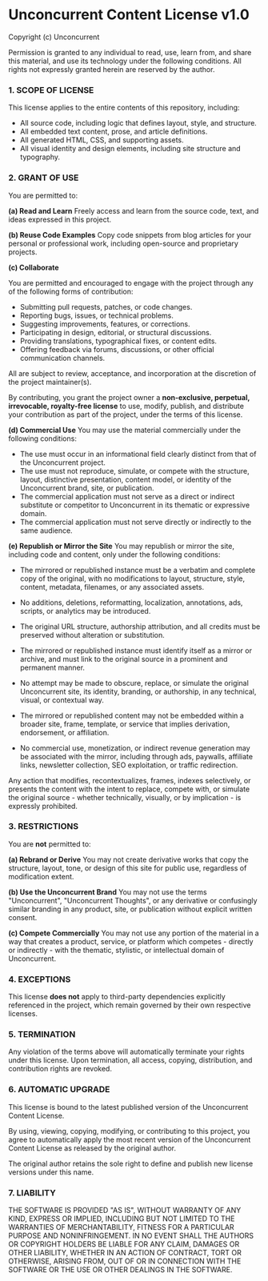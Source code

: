 # Unconcurrent Content License v1.0
Copyright (c) Unconcurrent

Permission is granted to any individual to read, use, learn from, and share this material, and use its technology under the following conditions. All rights not expressly granted herein are reserved by the author.

### 1. SCOPE OF LICENSE

This license applies to the entire contents of this repository, including:

* All source code, including logic that defines layout, style, and structure.
* All embedded text content, prose, and article definitions.
* All generated HTML, CSS, and supporting assets.
* All visual identity and design elements, including site structure and typography.

### 2. GRANT OF USE

You are permitted to:

**(a) Read and Learn**
Freely access and learn from the source code, text, and ideas expressed in this project.

**(b) Reuse Code Examples**
Copy code snippets from blog articles for your personal or professional work, including open-source and proprietary projects.

**(c) Collaborate**

You are permitted and encouraged to engage with the project through any of the following forms of contribution:

* Submitting pull requests, patches, or code changes.
* Reporting bugs, issues, or technical problems.
* Suggesting improvements, features, or corrections.
* Participating in design, editorial, or structural discussions.
* Providing translations, typographical fixes, or content edits.
* Offering feedback via forums, discussions, or other official communication channels.

All are subject to review, acceptance, and incorporation at the discretion of the project maintainer(s).

By contributing, you grant the project owner a **non-exclusive, perpetual, irrevocable, royalty-free license** to use, modify, publish, and distribute your contribution as part of the project, under the terms of this license.

**(d) Commercial Use**
You may use the material commercially under the following conditions:

* The use must occur in an informational field clearly distinct from that of the Unconcurrent project.
* The use must not reproduce, simulate, or compete with the structure, layout, distinctive presentation, content model, or identity of the Unconcurrent brand, site, or publication.
* The commercial application must not serve as a direct or indirect substitute or competitor to Unconcurrent in its thematic or expressive domain.
* The commercial application must not serve directly or indirectly to the same audience.

**(e) Republish or Mirror the Site**
You may republish or mirror the site, including code and content, only under the following conditions:

* The mirrored or republished instance must be a verbatim and complete copy of the original, with no modifications to layout, structure, style, content, metadata, filenames, or any associated assets.

* No additions, deletions, reformatting, localization, annotations, ads, scripts, or analytics may be introduced.

* The original URL structure, authorship attribution, and all credits must be preserved without alteration or substitution.

* The mirrored or republished instance must identify itself as a mirror or archive, and must link to the original source in a prominent and permanent manner.

* No attempt may be made to obscure, replace, or simulate the original Unconcurrent site, its identity, branding, or authorship, in any technical, visual, or contextual way.

* The mirrored or republished content may not be embedded within a broader site, frame, template, or service that implies derivation, endorsement, or affiliation.

* No commercial use, monetization, or indirect revenue generation may be associated with the mirror, including through ads, paywalls, affiliate links, newsletter collection, SEO exploitation, or traffic redirection.

Any action that modifies, recontextualizes, frames, indexes selectively, or presents the content with the intent to replace, compete with, or simulate the original source - whether technically, visually, or by implication - is expressly prohibited.

### 3. RESTRICTIONS

You are **not** permitted to:

**(a) Rebrand or Derive**
You may not create derivative works that copy the structure, layout, tone, or design of this site for public use, regardless of modification extent.

**(b) Use the Unconcurrent Brand**
You may not use the terms "Unconcurrent", "Unconcurrent Thoughts", or any derivative or confusingly similar branding in any product, site, or publication without explicit written consent.

**(c) Compete Commercially**
You may not use any portion of the material in a way that creates a product, service, or platform which competes - directly or indirectly - with the thematic, stylistic, or intellectual domain of Unconcurrent.

### 4. EXCEPTIONS

This license **does not** apply to third-party dependencies explicitly referenced in the project, which remain governed by their own respective licenses.

### 5. TERMINATION

Any violation of the terms above will automatically terminate your rights under this license. Upon termination, all access, copying, distribution, and contribution rights are revoked.

### 6. AUTOMATIC UPGRADE

This license is bound to the latest published version of the Unconcurrent Content License.

By using, viewing, copying, modifying, or contributing to this project, you agree to automatically apply the most recent version of the Unconcurrent Content License as released by the original author.

The original author retains the sole right to define and publish new license versions under this name.


### 7. LIABILITY

THE SOFTWARE IS PROVIDED "AS IS", WITHOUT WARRANTY OF ANY KIND, EXPRESS OR IMPLIED, INCLUDING BUT NOT LIMITED TO THE WARRANTIES OF MERCHANTABILITY, FITNESS FOR A PARTICULAR PURPOSE AND NONINFRINGEMENT. IN NO EVENT SHALL THE AUTHORS OR COPYRIGHT HOLDERS BE LIABLE FOR ANY CLAIM, DAMAGES OR OTHER LIABILITY, WHETHER IN AN ACTION OF CONTRACT, TORT OR OTHERWISE, ARISING FROM, OUT OF OR IN CONNECTION WITH THE SOFTWARE OR THE USE OR OTHER DEALINGS IN THE SOFTWARE.